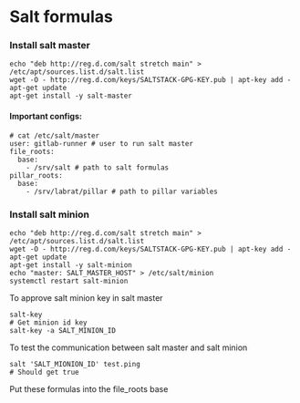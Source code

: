 # Salt formulas

### Install salt master
```
echo "deb http://reg.d.com/salt stretch main" > /etc/apt/sources.list.d/salt.list
wget -O - http://reg.d.com/keys/SALTSTACK-GPG-KEY.pub | apt-key add -
apt-get update 
apt-get install -y salt-master
```
#### Important configs:
```
# cat /etc/salt/master
user: gitlab-runner # user to run salt master
file_roots:
  base:
    - /srv/salt # path to salt formulas
pillar_roots:
  base:
    - /srv/labrat/pillar # path to pillar variables
```
### Install salt minion
```
echo "deb http://reg.d.com/salt stretch main" > /etc/apt/sources.list.d/salt.list
wget -O - http://reg.d.com/keys/SALTSTACK-GPG-KEY.pub | apt-key add -
apt-get update 
apt-get install -y salt-minion
echo "master: SALT_MASTER_HOST" > /etc/salt/minion
systemctl restart salt-minion
```
To approve salt minion key in salt master
```
salt-key
# Get minion id key
salt-key -a SALT_MINION_ID
```
To test the communication between salt master and salt minion
```
salt 'SALT_MIONION_ID' test.ping
# Should get true
```

Put these formulas into the file_roots base
